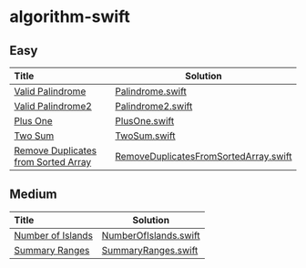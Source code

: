# algorithm-swift

## Easy
| Title | Solution |
| :------------ | ------------- |
| [Valid Palindrome](https://leetcode.com/problems/valid-palindrome/) | [Palindrome.swift](https://github.com/DexCodeFactory/algorithm-swift/blob/master/Easy/Palindrome.swift) |
| [Valid Palindrome2](https://leetcode.com/problems/valid-palindrome-ii/) | [Palindrome2.swift](https://github.com/DexCodeFactory/algorithm-swift/blob/master/Easy/Palindrome2.swift) |
| [Plus One](https://leetcode.com/problems/plus-one/) | [PlusOne.swift](https://github.com/DexCodeFactory/algorithm-swift/blob/master/Easy/PlusOne.swift) |
| [Two Sum](https://leetcode.com/problems/two-sum/) | [TwoSum.swift](https://github.com/DexCodeFactory/algorithm-swift/blob/master/Easy/TwoSum.swift) |
| [Remove Duplicates from Sorted Array](https://leetcode.com/problems/remove-duplicates-from-sorted-array/) | [RemoveDuplicatesFromSortedArray.swift](https://github.com/DexCodeFactory/algorithm-swift/blob/master/Easy/RemoveDuplicatesFromSortedArray.swift) |

## Medium
| Title | Solution |
| :------------ | ------------- |
| [Number of Islands](https://leetcode.com/problems/number-of-islands/) | [NumberOfIslands.swift](https://github.com/DexCodeFactory/algorithm-swift/blob/master/Medium/NumberOfIslands.swift) |
| [Summary Ranges](https://leetcode.com/problems/summary-ranges/) | [SummaryRanges.swift](https://github.com/DexCodeFactory/algorithm-swift/blob/master/Medium/SummaryRanges) |
